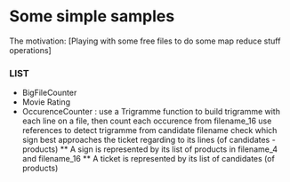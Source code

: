 Some simple samples
=====================

The motivation: [Playing with some free files to do some map reduce stuff operations]

###  LIST
* BigFileCounter
* Movie Rating
* OccurenceCounter : use a Trigramme function to build trigramme with each line on a file, then count each occurence from filename_16
use references to detect trigramme from candidate filename
check which sign best approaches the ticket regarding to its lines (of candidates - products)
** A sign is represented by its list of products in filename_4 and filename_16
** A ticket is represented by its list of candidates (of products)

